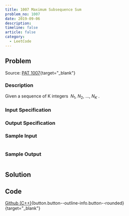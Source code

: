 ```yaml
---
title: 1007 Maximum Subsequence Sum
problem_no: 1007
date: 2019-09-06
description: 
timeline: false
article: false
category:
  - LeetCode
---
```


<!--more-->

## Problem

Source: [PAT 1007](https://pintia.cn/problem-sets/994805342720868352/exam/problems/994805514284679168){target="_blank"}

### Description

Given a sequence of K integers ${\ N_1,\ N_2,\ ...,\ N_K\ }$.

### Input Specification



### Output Specification



### Sample Input

```text

```

### Sample Output

```text

```

## Solution

## Code

[Github (C++)](https://github.com/Alomerry/algorithm/blob/master/pat/a/1007){button.button--outline-info.button--rounded}{target="_blank"}


```cpp

```
